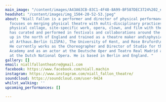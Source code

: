 ```yaml
---
main_image: "/content/images/A43A63CB-83C1-4F48-8A99-BF587DEC3724%202_edited_edited.jpg"
headshot: "/content/images/img_1504-20-52-53.jpeg"
about: "Niall Fallon is a performer and director of physical performance.\nHis work
  focuses on merging physical theatre with multi-disciplinary practices.\nCombining
  physical collage, site-specific work, opera, clown, and film with theatre anthropology.\nHe
  has curated and performed in festivals and collaborations around the world.  He\ngrew
  up in the north of England and trained as a theatre maker and\nphysical performer
  at Arthaus.Berlin (LISPA), The University of Kent, and Rose Bruford\nCollege London.
  He currently works as the Choreographer and Director of Studio for the Berlin Opera
  Academy and as an actor at the Deutsche Oper and Teatro Real Madrid and as a dancer
  at the Dutch National Opera. He is based in Berlin and England. "
gallery: []
email: niallfallontheatre@gmail.com
facebook: https://www.facebook.com/niall.machin
instagram: https://www.instagram.com/niall_fallon_theatre/
soundcloud: https://soundcloud.com/user-9424
whilst_walking: ''
upcoming_performances: []

---
```

